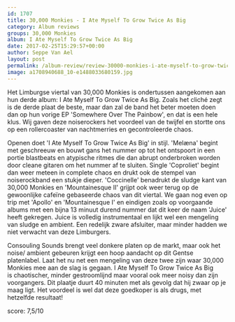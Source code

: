 ```yaml
---
id: 1707
title: 30,000 Monkies - I Ate Myself To Grow Twice As Big
category: Album reviews
groups: 30,000 Monkies
album: I Ate Myself To Grow Twice As Big
date: 2017-02-25T15:29:57+00:00
author: Seppe Van Ael
layout: post
permalink: /album-review/review-30000-monkies-i-ate-myself-to-grow-twice-as-big/
image: a1708940688_10-e1488033680159.jpg
---
```

Het Limburgse viertal van 30,000 Monkies is ondertussen aangekomen aan hun derde album: I Ate Myself To Grow Twice As Big. Zoals het cliché zegt is de derde plaat de beste, maar dan zal de band het beter moeten doen dan op hun vorige EP 'Somewhere Over The Painbow', en dat is een hele klus. Wij gaven deze noiserockers het voordeel van de twijfel en stortte ons op een rollercoaster van nachtmerries en gecontroleerde chaos.

Openen doet 'I Ate Myself To Grow Twice As Big' in stijl. 'Melæna' begint met geschreeuw en bouwt gans het nummer op tot het ontspoort in een portie blastbeats en atypische ritmes die dan abrupt onderbroken worden door cleane gitaren om het nummer af te sluiten. Single 'Coproliet' begint dan weer meteen in complete chaos en drukt ook de stempel van noiserockband een stukje dieper. 'Coccinelle' benadrukt de sludge kant van 30,000 Monkies en 'Mountainesque II' grijpt ook weer terug op de gewoonlijke cafeïne gebaseerde chaos van dit viertal. We gaan nog even op trip met 'Apollo' en 'Mountainesque I' en eindigen zoals op voorgaande albums met een bijna 13 minuut durend nummer dat dit keer de naam 'Juice' heeft gekregen. Juice is volledig instrumentaal en lijkt wel een mengeling van sludge en ambient. Een redelijk zware afsluiter, maar minder hadden we niet verwacht van deze Limburgers.

Consouling Sounds brengt veel donkere platen op de markt, maar ook het noise/ ambient gebeuren krijgt een hoop aandacht op dit Gentse platenlabel. Laat het nu net een mengeling van deze twee zijn waar 30,000 Monkies mee aan de slag is gegaan. I Ate Myself To Grow Twice As Big is chaotischer, minder gestroomlijnd maar vooral ook meer noisy dan zijn voorgangers. Dit plaatje duurt 40 minuten met als gevolg dat hij zwaar op je maag ligt. Het voordeel is wel dat deze goedkoper is als drugs, met hetzelfde resultaat!

score: 7,5/10
